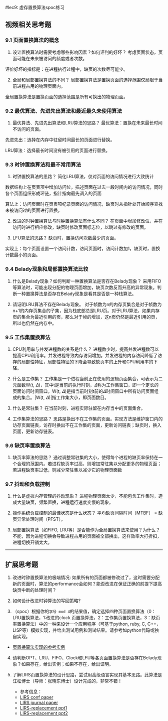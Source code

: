 #lec9: 虚存置换算法spoc练习

## 视频相关思考题

### 9.1 页面置换算法的概念

1. 设计置换算法时需要考虑哪些影响因素？如何评判的好坏？
考虑页面状态，页面可能在未来被访问的频度或者次数。

评价好坏的指标是：在进程执行过程中，缺页的次数尽可能少。
  
2. 全局和局部置换算法的不同？
局部置换算法是置换页面的选择范围仅局限于当前进程占用的物理页面内。

全局置换算法是置换页面的选择范围是所有可换出的物理页面。

### 9.2 最优算法、先进先出算法和最近最久未使用算法

1. 最优算法、先进先出算法和LRU算法的思路？
最优算法：置换在未来最长时间不访问的页面。

先进先出：选择在内存中驻留时间最长的页面进行替换。

LRU算法：选择最长时间没有被引用的页面进行替换。

### 9.3 时钟置换算法和最不常用算法

1. 时钟置换算法的思路？
简化LRU算法，仅对页面的访问情况进行大致统计

数据结构上在页表项中增加访问位，描述页面在过去一段时间内的访问情况，同时各个页面组织形成环链，指针指向最先调入的页面

算法上：访问页面时在页表项纪录页面的访问情况，缺页时从指针处开始顺序查找未被访问过的页面进行置换。

2. 改进的时钟置换算法与时钟置换算法有什么不同？
在页面中增加修改位，并在访问时进行相应修改，缺页时修改页面标志位，以跳过有修改的页面。

3. LFU算法的思路？
缺⻚时，置换访问次数最少的页面。

实现上：每个⻚面设置一个访问计数，访问⻚面时，访问计数加1，缺页时，置换计数最小的页面。

### 9.4 Belady现象和局部置换算法比较

1. 什么是Belady现象？如何判断一种置换算法是否存在Belady现象？
采用FIFO等算法时，可能出现分配的物理页面增加，缺页次数反而升高的异常现象。判断一种置换算法是否存在Belady现象是看其是否是一种栈算法。

2. 请证明LRU算法不存在Belady现象。
对于帧数为n的内存页集合是对于帧数为n+1的内存页集合的子集，因为栈底部总是LRU页。对于LRU算法，如果内存页的集合为最近引用的页，那么对于帧的增加，这n页仍然是最近引用的页，所以也仍然在内存中。

### 9.5 工作集置换算法

1. CPU利用率与并发进程数的关系是什么？
进程数少时，提高并发进程数可以提高CPU利用率。并发进程导致内存访问增加。并发进程的内存访问降低了访存的局部性特征，局部性特征的下降会导致缺页率的上升和CPU利用率的下降。

2. 什么是工作集？
工作集是一个进程当前正在使用的逻辑页面集合，可表示为二元函数W(t, 𝛥)，其中t是当前的执行时刻，𝛥称为工作集窗口，即一个定长的页面访问时间窗口。W(t, 𝛥)是指当前时刻t前的𝛥时间窗口中所有访问页面组成的集合。|W(t, 𝛥)|指工作集大小，即页面数目。

3. 什么是常驻集？
在当前时刻，进程实际驻留在内存当中的页面集合。

4. 工作集算法的思路？
思路是换出不在工作集的页面。实现方法是维护窗口内的访存页面链表，访存时换出不在工作集的页面，更新访问链表；缺页时，换入页面，更新访存链表。

### 9.6 缺页率置换算法

1. 缺页率算法的思路？
通过调整常驻集的大小，使得每个进程的缺页率保持在一个合理的范围内。若进程缺页率过高，则增加常驻集以分配更多的物理页面；若进程缺页率过低，则减少常驻集以减少它的物理页面数

### 9.7 抖动和负载控制

1. 什么是虚拟内存管理的抖动现象？
进程物理页面太少，不能包含工作集时，造成大量缺页，频繁置换，进程运行速度变慢的现象。

2. 操作系统负载控制的最佳状态是什么状态？
平均缺页间隔时间（MTBF） = 缺页异常处理时间（PFST）。

3. 局部置换算法（如FIFO, LRU等）是否能作为全局置换算法来使用？为什么？
不能，因为进程切换会导致进程占用的页面被全部换出，这样效率大打折扣，进程切换开销太大。

----

## 扩展思考题

1.  改进时钟置换算法的极端情况: 如果所有的页面都被修改过了，这时需要分配新的页面时，算法的performance会如何？能否改进在保证正确的前提下提高缺页中断的处理时间？

2.  如何设计改进时钟算法的写回策略?

3. （spoc）根据你的`学号 mod 4`的结果值，确定选择四种页面置换算法（0：LRU置换算法，1:改进的clock 页置换算法，2：工作集页置换算法，3：缺页率置换算法）中的一种来设计一个应用程序（可基于python, ruby, C, C++，LISP等）模拟实现，并给出测试用例和测试结果。请参考如python代码或独自实现。
 - [页置换算法实现的参考实例](https://github.com/chyyuu/ucore_lab/blob/master/related_info/lab3/page-replacement-policy.py)     

4. 请判断OPT、LRU、FIFO、Clock和LFU等各页面置换算法是否存在Belady现象？如果存在，给出实例；如果不存在，给出证明。

5. 了解LIRS页置换算法的设计思路，尝试用高级语言实现其基本思路。此算法是江松博士（导师：张晓东博士）设计完成的，非常不错！
	- 参考信息：
 	- [LIRS conf paper](http://www.ece.eng.wayne.edu/~sjiang/pubs/papers/jiang02_LIRS.pdf)
	 - [LIRS journal paper](http://www.ece.eng.wayne.edu/~sjiang/pubs/papers/jiang05_LIRS.pdf)
	 - [LIRS-replacement ppt1](http://dragonstar.ict.ac.cn/course_09/XD_Zhang/(6)-LIRS-replacement.pdf)
	 - [LIRS-replacement ppt2](http://www.ece.eng.wayne.edu/~sjiang/Projects/LIRS/sig02.ppt)
